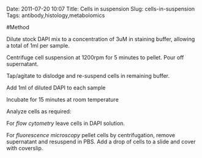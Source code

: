 Date: 2011-07-20 10:07
Title: Cells in suspension
Slug: cells-in-suspension
Tags: antibody,histology,metabolomics





#Method

Dilute stock DAPI mix to a concentration of 3uM in staining buffer, allowing a total of 1ml per sample.



Centrifuge cell suspension at 1200rpm for 5 minutes to pellet. Pour off supernatant.



Tap/agitate to dislodge and re-suspend cells in remaining buffer. 



Add 1ml of diluted DAPI to each sample



Incubate for 15 minutes at room temperature



Analyze cells as required:

For *flow cytometry* leave cells in DAPI solution.

For *fluorescence microscopy* pellet cells by centrifugation, remove supernatant and resuspend in PBS. Add a drop of cells to a slide and cover with coverslip.




